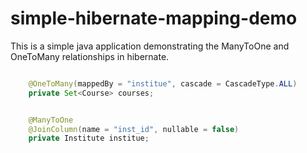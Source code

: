 # simple-hibernate-mapping-demo
This is a simple java application demonstrating the ManyToOne and OneToMany relationships in hibernate.

```java

	@OneToMany(mappedBy = "institue", cascade = CascadeType.ALL)
	private Set<Course> courses;
```

```java

	@ManyToOne
	@JoinColumn(name = "inst_id", nullable = false)
	private Institute institue;
	
```